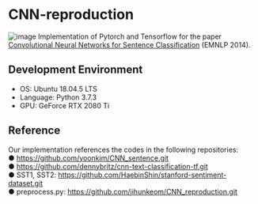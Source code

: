 # CNN-reproduction
![image](https://github.com/user-attachments/assets/43c77057-0dd6-4d05-8f12-6ea61e73d984)
Implementation of Pytorch and Tensorflow for the paper [Convolutional Neural Networks for Sentence Classification](https://aclanthology.org/D14-1181) (EMNLP 2014).


## Development Environment
- OS: Ubuntu 18.04.5 LTS  
- Language: Python 3.7.3  
- GPU: GeForce RTX 2080 Ti
  
## Reference
Our implementation references the codes in the following repositories:  
● https://github.com/yoonkim/CNN_sentence.git  
● https://github.com/dennybritz/cnn-text-classification-tf.git  
● SST1, SST2: https://github.com/HaebinShin/stanford-sentiment-dataset.git  
● preprocess.py: https://github.com/jihunkeom/CNN_reproduction.git
